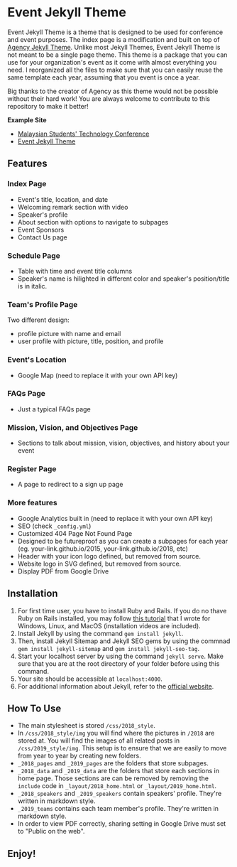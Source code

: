 # Event Jekyll Theme
Event Jekyll Theme is a theme that is designed to be used for conference and event purposes. The index page is a modification and built on top of [Agency Jekyll Theme](https://github.com/y7kim/agency-jekyll-theme). Unlike most Jekyll Themes, Event Jekyll Theme is not meant to be a single page theme. This theme is a package that you can use for your organization's event as it come with almost everything you need. I reorganized all the files to make sure that you can easily reuse the same template each year, assuming that you event is once a year. 

Big thanks to the creator of Agency as this theme would not be possible without their hard work! You are always welcome to contribute to this repository to make it better!

**Example Site**
- [Malaysian Students' Technology Conference](https://msiastc.github.io)
- [Event Jekyll Theme](https://event-jekyll-theme.github.io)

## Features
### Index Page
- Event's title, location, and date
- Welcoming remark section with video
- Speaker's profile
- About section with options to navigate to subpages
- Event Sponsors
- Contact Us page
### Schedule Page
- Table with time and event title columns
- Speaker's name is hilighted in different color and speaker's position/title is in italic.
### Team's Profile Page
Two different design:
-  profile picture with name and email
-  user profile with picture, title, position, and profile
### Event's Location
- Google Map (need to replace it with your own API key)
### FAQs Page
- Just a typical FAQs page
### Mission, Vision, and Objectives Page
- Sections to talk about mission, vision, objectives, and history about your event
### Register Page
- A page to redirect to a sign up page
### More features
- Google Analytics built in (need to replace it with your own API key)
- SEO (check `_config.yml`)
- Customized 404 Page Not Found Page
- Designed to be futureproof as you can create a subpages for each year (eg. your-link.github.io/2015, your-link.github.io/2018, etc)
- Header with your icon logo defined, but removed from source. 
- Website logo in SVG defined, but removed from source.
- Display PDF from Google Drive

## Installation
1. For first time user, you have to install Ruby and Rails. If you do no thave Ruby on Rails installed, you may follow [this tutorial](http://melvinchng.github.io/rails/RubyOnRailsInstallation.html) that I wrote for Windows, Linux, and MacOS (installation videos are included).
2. Install Jekyll by using the command `gem install jekyll`.
3. Then, install Jekyll Sitemap and Jekyll SEO gems by using the commnad `gem install jekyll-sitemap` and `gem install jekyll-seo-tag`.
4. Start your localhost server by using the command `jekyll serve`. Make sure that you are at the root directory of your folder before using this command.
5. Your site should be accessible at `localhost:4000`.
6. For additional information about Jekyll, refer to the [official website](http://jekyllrb.com/). 

## How To Use
- The main stylesheet is stored `/css/2018_style`.
- In `/css/2018_style/img` you will find where the pictures in `/2018` are stored at. You will find the images of all related posts in `/css/2019_style/img`. This setup is to ensure that we are easily to move from year to year by creating new folders.
- `_2018_pages` and `_2019_pages` are the folders that store subpages.
- `_2018_data` and `_2019_data` are the folders that store each sections in home page. Those sections are can be removed by removing the `include` code in `_layout/2018_home.html` or `_layout/2019_home.html`.
- `_2018_speakers` and `_2019_speakers` contain speakers' profile. They're written in markdown style. 
- `_2019_teams` contains each team member's profile. They're written in markdown style. 
- In order to view PDF correctly, sharing setting in Google Drive must set to "Public on the web".

## Enjoy!
